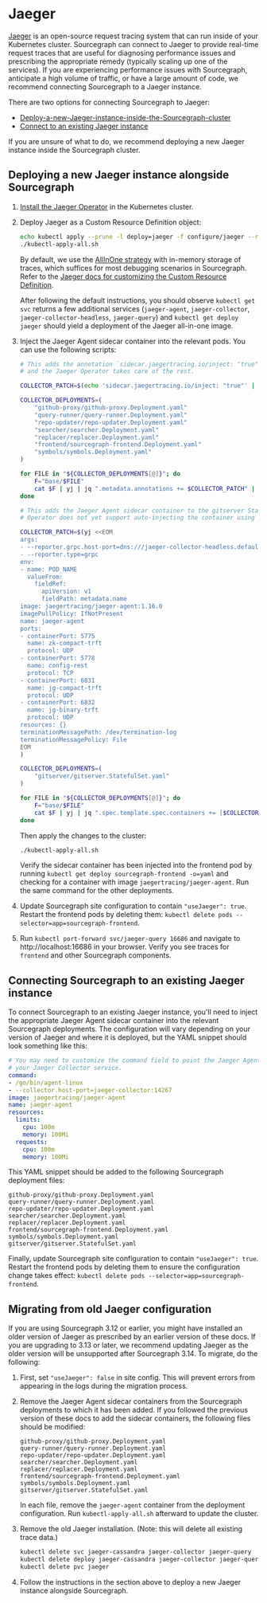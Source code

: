 # Jaeger

[Jaeger](https://github.com/jaegertracing/jaeger) is an open-source request tracing system that can
run inside of your Kubernetes cluster. Sourcegraph can connect to Jaeger to provide real-time
request traces that are useful for diagnosing performance issues and prescribing the appropriate
remedy (typically scaling up one of the services). If you are experiencing performance issues with
Sourcegraph, anticipate a high volume of traffic, or have a large amount of code, we recommend
connecting Sourcegraph to a Jaeger instance.

There are two options for connecting Sourcegraph to Jaeger:

* [Deploy-a-new-Jaeger-instance-inside-the-Sourcegraph-cluster](#Deploying-a-new-Jaeger-instance-alongside-Sourcegraph)
* [Connect to an existing Jaeger instance](#Connecting-Sourcegraph-to-an-existing-Jaeger-instance)

If you are unsure of what to do, we recommend deploying a new Jaeger instance inside the Sourcegraph
cluster.

## Deploying a new Jaeger instance alongside Sourcegraph

1. [Install the Jaeger
   Operator](https://www.jaegertracing.io/docs/1.16/operator/#installing-the-operator-on-kubernetes)
   in the Kubernetes cluster.

1. Deploy Jaeger as a Custom Resource Definition object:

   ```bash
   echo kubectl apply --prune -l deploy=jaeger -f configure/jaeger --recursive >> kubectl-apply-all.sh
   ./kubectl-apply-all.sh
   ```

   By default, we use the [AllInOne
   strategy](https://www.jaegertracing.io/docs/1.16/operator/#quick-start-deploying-the-allinone-image)
   with in-memory storage of traces, which suffices for most debugging scenarios in
   Sourcegraph. Refer to the [Jaeger docs for customizing the Custom Resource
   Definition](https://www.jaegertracing.io/docs/1.16/operator/#understanding-custom-resource-definitions).

   After following the default instructions, you should observe `kubectl get svc` returns a few
   additional services (`jaeger-agent`, `jaeger-collector`, `jaeger-collector-headless`,
   `jaeger-query`) and `kubectl get deploy jaeger` should yield a deployment of the Jaeger
   all-in-one image.

1. Inject the Jaeger Agent sidecar container into the relevant pods. You can use the following
   scripts:

   ```bash
   # This adds the annotation `sidecar.jaegertracing.io/inject: "true"` to each Deployment,
   # and the Jaeger Operator takes care of the rest.

   COLLECTOR_PATCH=$(echo 'sidecar.jaegertracing.io/inject: "true"' | yj)

   COLLECTOR_DEPLOYMENTS=(
       "github-proxy/github-proxy.Deployment.yaml"
       "query-runner/query-runner.Deployment.yaml"
       "repo-updater/repo-updater.Deployment.yaml"
       "searcher/searcher.Deployment.yaml"
       "replacer/replacer.Deployment.yaml"
       "frontend/sourcegraph-frontend.Deployment.yaml"
       "symbols/symbols.Deployment.yaml"
   )

   for FILE in "${COLLECTOR_DEPLOYMENTS[@]}"; do
       F="base/$FILE"
       cat $F | yj | jq ".metadata.annotations += $COLLECTOR_PATCH" | jy -o $F
   done
   ```

   ```bash
   # This adds the Jaeger Agent sidecar container to the gitserver StatefulSet. (The Jaeger
   # Operator does not yet support auto-injecting the container using the annotation.)

   COLLECTOR_PATCH=$(yj <<EOM
   args:
   - --reporter.grpc.host-port=dns:///jaeger-collector-headless.default:14250
   - --reporter.type=grpc
   env:
   - name: POD_NAME
     valueFrom:
       fieldRef:
         apiVersion: v1
         fieldPath: metadata.name
   image: jaegertracing/jaeger-agent:1.16.0
   imagePullPolicy: IfNotPresent
   name: jaeger-agent
   ports:
   - containerPort: 5775
     name: zk-compact-trft
     protocol: UDP
   - containerPort: 5778
     name: config-rest
     protocol: TCP
   - containerPort: 6831
     name: jg-compact-trft
     protocol: UDP
   - containerPort: 6832
     name: jg-binary-trft
     protocol: UDP
   resources: {}
   terminationMessagePath: /dev/termination-log
   terminationMessagePolicy: File
   EOM
   )

   COLLECTOR_DEPLOYMENTS=(
       "gitserver/gitserver.StatefulSet.yaml"
   )

   for FILE in "${COLLECTOR_DEPLOYMENTS[@]}"; do
       F="base/$FILE"
       cat $F | yj | jq ".spec.template.spec.containers += [$COLLECTOR_PATCH]" | jy -o $F
   done
   ```

   Then apply the changes to the cluster:
   ```bash
   ./kubectl-apply-all.sh
   ```

   Verify the sidecar container has been injected into the frontend pod by running `kubectl get
   deploy sourcegraph-frontend -o=yaml` and checking for a container with image
   `jaegertracing/jaeger-agent`. Run the same command for the other deployments.

1. Update Sourcegraph site configuration to contain `"useJaeger": true`. Restart the frontend
   pods by deleting them: `kubectl delete pods --selector=app=sourcegraph-frontend`.

1. Run `kubectl port-forward svc/jaeger-query 16686` and navigate to http://localhost:16686 in
   your browser. Verify you see traces for `frontend` and other Sourcegraph components.



## Connecting Sourcegraph to an existing Jaeger instance

To connect Sourcegraph to an existing Jaeger instance, you'll need to inject the appropriate Jaeger
Agent sidecar container into the relevant Sourcegraph deployments. The configuration will vary
depending on your version of Jaeger and where it is deployed, but the YAML snippet should look
something like this:

```yaml
# You may need to customize the command field to point the Jaeger Agent at
# your Jaeger Collector service.
command:
- /go/bin/agent-linux
- --collector.host-port=jaeger-collector:14267
image: jaegertracing/jaeger-agent
name: jaeger-agent
resources:
  limits:
    cpu: 100m
    memory: 100Mi
  requests:
    cpu: 100m
    memory: 100Mi
```

This YAML snippet should be added to the following Sourcegraph deployment files:

```
github-proxy/github-proxy.Deployment.yaml
query-runner/query-runner.Deployment.yaml
repo-updater/repo-updater.Deployment.yaml
searcher/searcher.Deployment.yaml
replacer/replacer.Deployment.yaml
frontend/sourcegraph-frontend.Deployment.yaml
symbols/symbols.Deployment.yaml
gitserver/gitserver.StatefulSet.yaml
```

Finally, update Sourcegraph site configuration to contain `"useJaeger": true`. Restart the frontend
pods by deleting them to ensure the configuration change takes effect: `kubectl delete pods
--selector=app=sourcegraph-frontend`.

## Migrating from old Jaeger configuration

If you are using Sourcegraph 3.12 or earlier, you might have installed an older version of Jaeger as
prescribed by an earlier version of these docs. If you are upgrading to 3.13 or later, we recommend
updating Jaeger as the older version will be unsupported after Sourcegraph 3.14. To migrate, do the
following:

1. First, set `"useJaeger": false` in site config. This will prevent errors from appearing in the
   logs during the migration process.

1. Remove the Jaeger Agent sidecar containers from the Sourcegraph deployments to which it has been
   added. If you followed the previous version of these docs to add the sidecar containers, the
   following files should be modified:
   ```
   github-proxy/github-proxy.Deployment.yaml
   query-runner/query-runner.Deployment.yaml
   repo-updater/repo-updater.Deployment.yaml
   searcher/searcher.Deployment.yaml
   replacer/replacer.Deployment.yaml
   frontend/sourcegraph-frontend.Deployment.yaml
   symbols/symbols.Deployment.yaml
   gitserver/gitserver.StatefulSet.yaml
   ```

   In each file, remove the `jaeger-agent` container from the deployment configuration. Run
   `kubectl-apply-all.sh` afterward to update the cluster.

1. Remove the old Jaeger installation. (Note: this will delete all existing trace data.)

   ```bash
   kubectl delete svc jaeger-cassandra jaeger-collector jaeger-query
   kubectl delete deploy jaeger-cassandra jaeger-collector jaeger-query
   kubectl delete pvc jaeger
   ```

1. Follow the instructions in the section above to deploy a new Jaeger instance alongside
   Sourcegraph.
